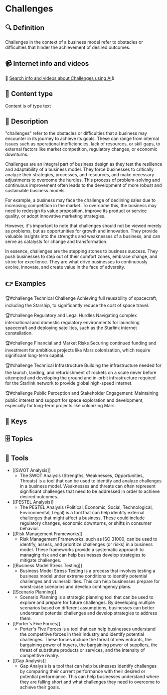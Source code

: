 
# Challenges


## 🔍 Definition
Challenges in the context of a business model refer to obstacles or difficulties that hinder the achievement of desired outcomes.


## 📹 Internet info and videos
🤖 [Search info and videos about Challenges using AI](https://www.perplexity.ai/search?q=videos+about+Challenges:+
)&

## 📰 Content type 
Content is of type text

## 📖 Description
"challenges" refer to the obstacles or difficulties that a business may encounter in its journey to achieve its goals. These can range from internal issues such as operational inefficiencies, lack of resources, or skill gaps, to external factors like market competition, regulatory changes, or economic downturns. 

Challenges are an integral part of business design as they test the resilience and adaptability of a business model. They force businesses to critically analyze their strategies, processes, and resources, and make necessary adjustments to overcome the hurdles. This process of problem-solving and continuous improvement often leads to the development of more robust and sustainable business models.

For example, a business may face the challenge of declining sales due to increasing competition in the market. To overcome this, the business may need to redesign its value proposition, improve its product or service quality, or adopt innovative marketing strategies. 

However, it's important to note that challenges should not be viewed merely as problems, but as opportunities for growth and innovation. They provide valuable insights into the strengths and weaknesses of a business, and can serve as catalysts for change and transformation. 

In essence, challenges are the stepping stones to business success. They push businesses to step out of their comfort zones, embrace change, and strive for excellence. They are what drive businesses to continuously evolve, innovate, and create value in the face of adversity.

## 👉 Examples

🏆#challenge Technical Challenge
Achieving full reusability of spacecraft, including the Starship, to significantly reduce the cost of space travel.

🏆#challenge Regulatory and Legal Hurdles
Navigating complex international and domestic regulatory environments for launching spacecraft and deploying satellites, such as the Starlink internet constellation.

🏆#challenge Financial and Market Risks
Securing continued funding and investment for ambitious projects like Mars colonization, which require significant long-term capital.

🏆#challenge Technical Infrastructure
Building the infrastructure needed for the launch, landing, and refurbishment of rockets on a scale never before attempted and developing the ground and in-orbit infrastructure required for the Starlink network to provide global high-speed internet.

🏆#challenge Public Perception and Stakeholder Engagement:
Maintaining public interest and support for space exploration and development, especially for long-term projects like colonizing Mars.

## 🔑 Keys



## 🗄️ Topics


## 🧰 Tools
- [[SWOT Analysis]]
  - The SWOT Analysis (Strengths, Weaknesses, Opportunities, Threats) is a tool that can be used to identify and analyze challenges in a business model. Weaknesses and threats can often represent significant challenges that need to be addressed in order to achieve desired outcomes.
- [[PESTEL Analysis]]
  - The PESTEL Analysis (Political, Economic, Social, Technological, Environmental, Legal) is a tool that can help identify external challenges that might affect a business. These could include regulatory changes, economic downturns, or shifts in consumer behavior.
- [[Risk Management Frameworks]]
  - Risk Management Frameworks, such as ISO 31000, can be used to identify, assess, and prioritize challenges (or risks) in a business model. These frameworks provide a systematic approach to managing risk and can help businesses develop strategies to mitigate challenges.
- [[Business Model Stress Testing]]
  - Business Model Stress Testing is a process that involves testing a business model under extreme conditions to identify potential challenges and vulnerabilities. This can help businesses prepare for worst-case scenarios and develop contingency plans.
- [[Scenario Planning]]
  - Scenario Planning is a strategic planning tool that can be used to explore and prepare for future challenges. By developing multiple scenarios based on different assumptions, businesses can better understand potential challenges and develop strategies to address them.
- [[Porter's Five Forces]]
  - Porter's Five Forces is a tool that can help businesses understand the competitive forces in their industry and identify potential challenges. These forces include the threat of new entrants, the bargaining power of buyers, the bargaining power of suppliers, the threat of substitute products or services, and the intensity of competitive rivalry.
- [[Gap Analysis]]
  - Gap Analysis is a tool that can help businesses identify challenges by comparing their current performance with their desired or potential performance. This can help businesses understand where they are falling short and what challenges they need to overcome to achieve their goals.
